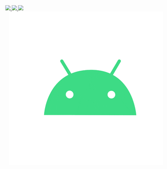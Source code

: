 <a href="https://github.com/AyeMinn00">
  <img height="180em" src="https://github-readme-stats.vercel.app/api?username=AyeMinn00&theme=dark&show_icons=true" />
  <img height="180em" src="https://github-readme-stats.vercel.app/api/top-langs/?username=AyeMinn00&theme=dark&layout=compact" />
  <img height="180em" src="https://github-readme-streak-stats.herokuapp.com?user=AyeMinn00&theme=dracula&date_format=M%20j%5B%2C%20Y%5D&sideNums=FFFFFF&currStreakLabel=FFFFFF&sideLabels=B7B7B7&background=151515" />
</a>
<div align="center">
  <img src="android-gif-wo-bg.gif">
<div>
